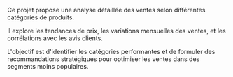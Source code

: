 Ce projet propose une analyse détaillée des ventes selon différentes catégories de produits.

Il explore les tendances de prix, les variations mensuelles des ventes, et les corrélations avec les avis clients.

L'objectif est d'identifier les catégories performantes et de formuler des recommandations stratégiques pour optimiser les ventes dans des segments moins populaires.

